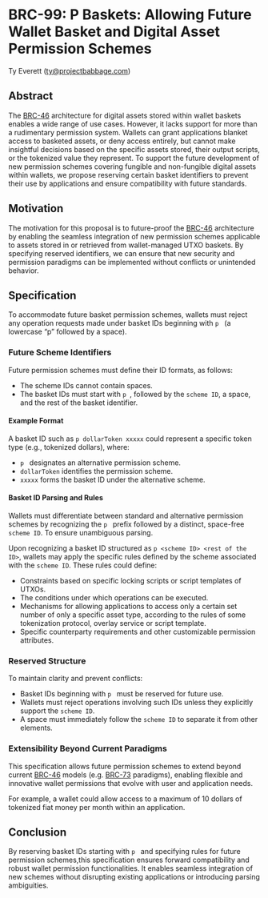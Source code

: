 # BRC-99: P Baskets: Allowing Future Wallet Basket and Digital Asset Permission Schemes

Ty Everett (ty@projectbabbage.com)

## Abstract

The [BRC-46](../wallet/0046.md) architecture for digital assets stored within wallet baskets enables a wide range of use cases. However, it lacks support for more than a rudimentary permission system. Wallets can grant applications blanket access to basketed assets, or deny access entirely, but cannot make insightful decisions based on the specific assets stored, their output scripts, or the tokenized value they represent. To support the future development of new permission schemes covering fungible and non-fungible digital assets within wallets, we propose reserving certain basket identifiers to prevent their use by applications and ensure compatibility with future standards.

## Motivation

The motivation for this proposal is to future-proof the [BRC-46](../wallet/0046.md) architecture by enabling the seamless integration of new permission schemes applicable to assets stored in or retrieved from wallet-managed UTXO baskets. By specifying reserved identifiers, we can ensure that new security and permission paradigms can be implemented without conflicts or unintended behavior.

## Specification

To accommodate future basket permission schemes, wallets must reject any operation requests made under basket IDs beginning with `p ` (a lowercase “p” followed by a space).

### Future Scheme Identifiers

Future permission schemes must define their ID formats, as follows:

- The scheme IDs cannot contain spaces.
- The basket IDs must start with `p `, followed by the `scheme ID`, a space, and the rest of the basket identifier.

#### Example Format

A basket ID such as `p dollarToken xxxxx` could represent a specific token type (e.g., tokenized dollars), where:

- `p ` designates an alternative permission scheme.
- `dollarToken` identifies the permission scheme.
- `xxxxx` forms the basket ID under the alternative scheme.

#### Basket ID Parsing and Rules

Wallets must differentiate between standard and alternative permission schemes by recognizing the `p ` prefix followed by a distinct, space-free `scheme ID`. To ensure unambiguous parsing.

Upon recognizing a basket ID structured as `p <scheme ID> <rest of the ID>`, wallets may apply the specific rules defined by the scheme associated with the `scheme ID`. These rules could define:

- Constraints based on specific locking scripts or script templates of UTXOs.
- The conditions under which operations can be executed.
- Mechanisms for allowing applications to access only a certain set number of only a specific asset type, according to the rules of some tokenization protocol, overlay service or script template.
- Specific counterparty requirements and other customizable permission attributes.

### Reserved Structure

To maintain clarity and prevent conflicts:

- Basket IDs beginning with `p ` must be reserved for future use.
- Wallets must reject operations involving such IDs unless they explicitly support the `scheme ID`.
- A space must immediately follow the `scheme ID` to separate it from other elements.

### Extensibility Beyond Current Paradigms

This specification allows future permission schemes to extend beyond current [BRC-46](../wallet/0046.md) models (e.g. [BRC-73](../wallet/0073.md) paradigms), enabling flexible and innovative wallet permissions that evolve with user and application needs.

For example, a wallet could allow access to a maximum of 10 dollars of tokenized fiat money per month within an application.

## Conclusion

By reserving basket IDs starting with `p ` and specifying rules for future permission schemes,this specification ensures forward compatibility and robust wallet permission functionalities. It enables seamless integration of new schemes without disrupting existing applications or introducing parsing ambiguities.
